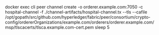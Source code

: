 docker exec cli peer channel create -o orderer.example.com:7050 -c hospital-channel  -f ./channel-artifacts/hospital-channel.tx --tls --cafile /opt/gopath/src/github.com/hyperledger/fabric/peer/consortium/crypto-config/ordererOrganizations/example.com/orderers/orderer.example.com/msp/tlscacerts/tlsca.example.com-cert.pem
sleep 5